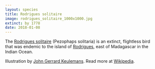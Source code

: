 ```yaml
---
layout: species
title: Rodrigues solitaire
image: rodrigues_solitaire_1000x1000.jpg
extinct: by 1778
date: 2018-01-08
---
```


The [Rodrigues solitaire](/remember-lost-species/rodrigues-solitaire) (Pezophaps solitaria) is an extinct, flightless bird that was endemic to the island of <a href="#">Rodrigues</a>, east of Madagascar in the Indian Ocean.

Illustration by [John Gerrard Keulemans](https://ia800201.us.archive.org/BookReader/BookReaderImages.php?zip=/20/items/extinctbirdsatte00roth/extinctbirdsatte00roth_jp2.zip&file=extinctbirdsatte00roth_jp2/extinctbirdsatte00roth_0337.jp2&scale=1&rotate=0).
Read more at [Wikipedia](https://en.wikipedia.org/wiki/Rodrigues_solitaire).
